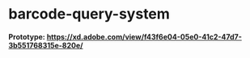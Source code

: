 # barcode-query-system

#### Prototype: https://xd.adobe.com/view/f43f6e04-05e0-41c2-47d7-3b551768315e-820e/
